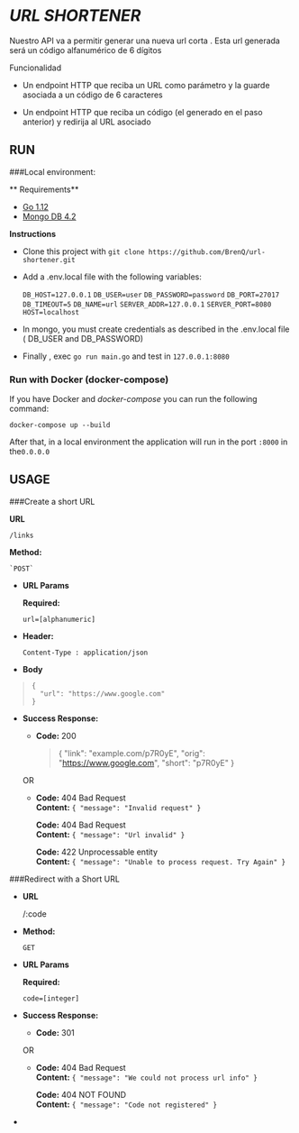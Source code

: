 # *URL SHORTENER*


Nuestro API va a permitir generar una nueva url corta . Esta url generada será un código alfanumérico de 6 dígitos 

Funcionalidad

* Un endpoint HTTP que reciba un URL como parámetro y la guarde asociada a un código de 6 caracteres 

* Un endpoint HTTP que reciba un código (el generado en el paso anterior) y redirija al URL asociado

## RUN 

 ###Local environment:
 
** Requirements**
  - [Go 1.12](https://github.com/golang/go "Go 1.12")
  - [Mongo DB 4.2](https://github.com/mongodb/mongo "Mongo DB Last version")

**Instructions**

 - Clone this project with
	`git clone https://github.com/BrenQ/url-shortener.git`
	
 - Add a .env.local file with the following variables:

	`DB_HOST=127.0.0.1`
	`DB_USER=user`
	`DB_PASSWORD=password`
	`DB_PORT=27017`
	`DB_TIMEOUT=5`
	`DB_NAME=url`
	`SERVER_ADDR=127.0.0.1`
	`SERVER_PORT=8080`
	`HOST=localhost`

 - In mongo, you must create credentials as described in the .env.local file ( DB_USER and DB_PASSWORD)
 - Finally , exec `go run main.go` and test in `127.0.0.1:8080`

### Run with Docker (docker-compose)

If you have Docker and *docker-compose* you can run the following command:

`docker-compose up --build`

After that, in a local environment the application will run in the port
`:8000` in the`0.0.0.0`

## USAGE

###Create a short URL

  **URL**
    
    /links
    
  **Method:**
    
    `POST`
    
-   **URL Params**
    
    **Required:**
    
    `url=[alphanumeric]`
    
-   **Header:**
    
    `Content-Type : application/json`
    
	
-	**Body**

>     	
>     {
>     	"url": "https://www.google.com"
>     }

	
    
-   **Success Response:**
    
    -   **Code:**  200
			
		> {
		>    "link": "example.com/p7R0yE",
		>    "orig": "https://www.google.com",
		>    "short": "p7R0yE"
		> }

    OR
    
    -   **Code:**  404 Bad Request  
        **Content:**  `{ "message": "Invalid request" }`
		
		   **Code:**  404 Bad Request  
           **Content:**  `{ "message": "Url invalid" }`

		 **Code:**  422 Unprocessable entity  
        **Content:**  `{ "message": "Unable to process request. Try Again" }`


###Redirect with a Short URL

-   **URL**
    
    /:code
    
-   **Method:**
    
    `GET`
    
-   **URL Params**
    
    **Required:**
    
    `code=[integer]`
    
-   **Success Response:**
    
    -   **Code:**  301  
    
    OR
    
    -   **Code:**  404 Bad Request  
        **Content:**  `{ "message": "We could not process url info" }`

		 **Code:**  404 NOT FOUND  
        **Content:**  `{ "message": "Code not registered" }`
-

